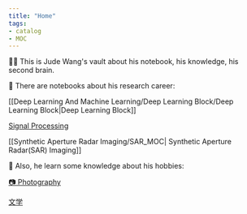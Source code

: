 ```yaml
---
title: "Home"
tags:
- catalog
- MOC
---
```


🕵️‍♂️ This is Jude Wang's vault about his notebook, his knowledge, his second brain. 

🚧 There are notebooks about his research career:

[[Deep Learning And Machine Learning/Deep Learning Block/Deep Learning Block|Deep Learning Block]]

[Signal Processing](Signal%20Processing/Signal%20Processing_MOC.md)

[[Synthetic Aperture Radar Imaging/SAR_MOC| Synthetic Aperture Radar(SAR) Imaging]]

🛶 Also, he learn some knowledge about his hobbies:

[📷 Photography](Photography/Photography_MOC.md)

[文学](文学/文学_MOC.md)